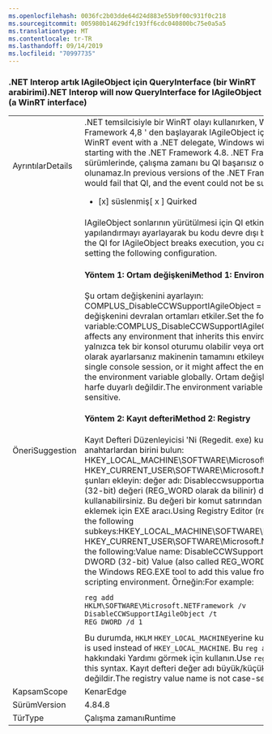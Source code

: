 ```yaml
---
ms.openlocfilehash: 0036fc2b03dde64d24d883e55b9f00c931f0c218
ms.sourcegitcommit: 005980b14629dfc193ff6cdc040800bc75e0a5a5
ms.translationtype: MT
ms.contentlocale: tr-TR
ms.lasthandoff: 09/14/2019
ms.locfileid: "70997735"
---
```

### <a name="net-interop-will-now-queryinterface-for-iagileobject-a-winrt-interface"></a><span data-ttu-id="572c5-101">.NET Interop artık IAgileObject için QueryInterface (bir WinRT arabirimi)</span><span class="sxs-lookup"><span data-stu-id="572c5-101">.NET Interop will now QueryInterface for IAgileObject (a WinRT interface)</span></span>

|   |   |
|---|---|
|<span data-ttu-id="572c5-102">Ayrıntılar</span><span class="sxs-lookup"><span data-stu-id="572c5-102">Details</span></span>|<span data-ttu-id="572c5-103">.NET temsilcisiyle bir WinRT olayı kullanırken, Windows, .NET Framework 4,8 ' den başlayarak IAgileObject için QI olur.</span><span class="sxs-lookup"><span data-stu-id="572c5-103">When using a WinRT event with a .NET delegate, Windows will QI for IAgileObject starting with the .NET Framework 4.8.</span></span>  <span data-ttu-id="572c5-104">.NET Framework önceki sürümlerinde, çalışma zamanı bu QI başarısız olur ve olay abone olunamaz.</span><span class="sxs-lookup"><span data-stu-id="572c5-104">In previous versions of the .NET Framework, the runtime would fail that QI, and the event could not be subscribed.</span></span><ul><li><span data-ttu-id="572c5-105">[x] süslenmiş</span><span class="sxs-lookup"><span data-stu-id="572c5-105">[ x ] Quirked</span></span></li></ul>|
|<span data-ttu-id="572c5-106">Öneri</span><span class="sxs-lookup"><span data-stu-id="572c5-106">Suggestion</span></span>|<span data-ttu-id="572c5-107">IAgileObject sonlarının yürütülmesi için QI etkinleştirmek için aşağıdaki yapılandırmayı ayarlayarak bu kodu devre dışı bırakabilirsiniz.</span><span class="sxs-lookup"><span data-stu-id="572c5-107">If enabling the QI for IAgileObject breaks execution, you can disable this code by setting the following configuration.</span></span> <h4><span data-ttu-id="572c5-108">Yöntem 1: Ortam değişkeni</span><span class="sxs-lookup"><span data-stu-id="572c5-108">Method 1: Environment variable</span></span></h4> <span data-ttu-id="572c5-109">Şu ortam değişkenini ayarlayın: COMPLUS_DisableCCWSupportIAgileObject = 1Bu Yöntem, bu ortam değişkenini devralan ortamları etkiler.</span><span class="sxs-lookup"><span data-stu-id="572c5-109">Set the following environment variable:COMPLUS_DisableCCWSupportIAgileObject=1This method affects any environment that inherits this environment variable.</span></span> <span data-ttu-id="572c5-110">Bu yalnızca tek bir konsol oturumu olabilir veya ortam değişkenini küresel olarak ayarlarsanız makinenin tamamını etkileyebilir.</span><span class="sxs-lookup"><span data-stu-id="572c5-110">This might be just a single console session, or it might affect the entire machine if you set the environment variable globally.</span></span> <span data-ttu-id="572c5-111">Ortam değişkeni adı büyük/küçük harfe duyarlı değildir.</span><span class="sxs-lookup"><span data-stu-id="572c5-111">The environment variable name is not case-sensitive.</span></span> <h4><span data-ttu-id="572c5-112">Yöntem 2: Kayıt defteri</span><span class="sxs-lookup"><span data-stu-id="572c5-112">Method 2: Registry</span></span></h4> <span data-ttu-id="572c5-113">Kayıt Defteri Düzenleyicisi 'Ni (Regedit. exe) kullanarak, şu alt anahtarlardan birini bulun: HKEY_LOCAL_MACHINE\SOFTWARE\Microsoft.NETFramework HKEY_CURRENT_USER\SOFTWARE\Microsoft.NETFrameworkThen şunları ekleyin: değer adı: Disableccwsupportıagileobject türü: DWORD (32-bit) değeri (REG_WORD olarak da bilinir) değeri: 1Windows REG 'i kullanabilirsiniz. Bu değeri bir komut satırından veya betik ortamından eklemek için EXE aracı.</span><span class="sxs-lookup"><span data-stu-id="572c5-113">Using Registry Editor (regedit.exe), find either of the following subkeys:HKEY_LOCAL_MACHINE\SOFTWARE\Microsoft.NETFramework HKEY_CURRENT_USER\SOFTWARE\Microsoft.NETFrameworkThen add the following:Value name: DisableCCWSupportIAgileObject Type: DWORD (32-bit) Value (also called REG_WORD) Value: 1You can use the Windows REG.EXE tool to add this value from a command-line or scripting environment.</span></span> <span data-ttu-id="572c5-114">Örneğin:</span><span class="sxs-lookup"><span data-stu-id="572c5-114">For example:</span></span><pre><code class="lang-console">reg add HKLM\SOFTWARE\Microsoft\.NETFramework /v DisableCCWSupportIAgileObject /t REG_DWORD /d 1&#13;&#10;</code></pre><span data-ttu-id="572c5-115">Bu durumda, <code>HKLM</code> <code>HKEY_LOCAL_MACHINE</code>yerine kullanılır.</span><span class="sxs-lookup"><span data-stu-id="572c5-115">In this case, <code>HKLM</code> is used instead of <code>HKEY_LOCAL_MACHINE</code>.</span></span> <span data-ttu-id="572c5-116">Bu <code>reg add /?</code> söz dizimi hakkındaki Yardımı görmek için kullanın.</span><span class="sxs-lookup"><span data-stu-id="572c5-116">Use <code>reg add /?</code> to see help on this syntax.</span></span> <span data-ttu-id="572c5-117">Kayıt defteri değer adı büyük/küçük harfe duyarlı değildir.</span><span class="sxs-lookup"><span data-stu-id="572c5-117">The registry value name is not case-sensitive.</span></span>|
|<span data-ttu-id="572c5-118">Kapsam</span><span class="sxs-lookup"><span data-stu-id="572c5-118">Scope</span></span>|<span data-ttu-id="572c5-119">Kenar</span><span class="sxs-lookup"><span data-stu-id="572c5-119">Edge</span></span>|
|<span data-ttu-id="572c5-120">Sürüm</span><span class="sxs-lookup"><span data-stu-id="572c5-120">Version</span></span>|<span data-ttu-id="572c5-121">4.8</span><span class="sxs-lookup"><span data-stu-id="572c5-121">4.8</span></span>|
|<span data-ttu-id="572c5-122">Tür</span><span class="sxs-lookup"><span data-stu-id="572c5-122">Type</span></span>|<span data-ttu-id="572c5-123">Çalışma zamanı</span><span class="sxs-lookup"><span data-stu-id="572c5-123">Runtime</span></span>|
